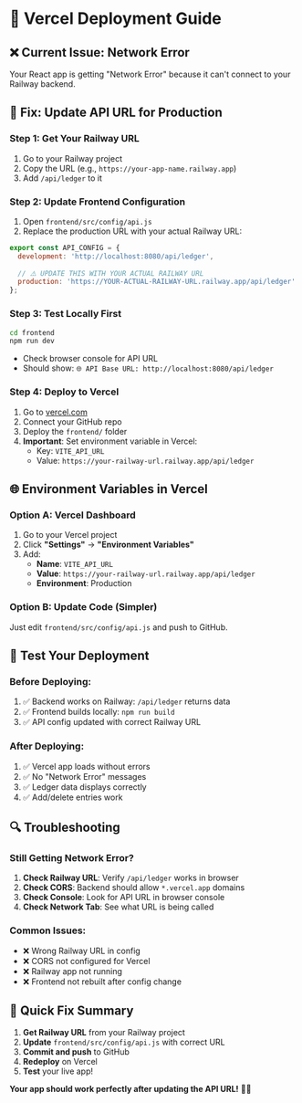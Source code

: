 # 🚀 Vercel Deployment Guide

## ❌ **Current Issue: Network Error**
Your React app is getting "Network Error" because it can't connect to your Railway backend.

## 🔧 **Fix: Update API URL for Production**

### **Step 1: Get Your Railway URL**
1. Go to your Railway project
2. Copy the URL (e.g., `https://your-app-name.railway.app`)
3. Add `/api/ledger` to it

### **Step 2: Update Frontend Configuration**
1. Open `frontend/src/config/api.js`
2. Replace the production URL with your actual Railway URL:

```javascript
export const API_CONFIG = {
  development: 'http://localhost:8080/api/ledger',
  
  // ⚠️ UPDATE THIS WITH YOUR ACTUAL RAILWAY URL
  production: 'https://YOUR-ACTUAL-RAILWAY-URL.railway.app/api/ledger'
};
```

### **Step 3: Test Locally First**
```bash
cd frontend
npm run dev
```
- Check browser console for API URL
- Should show: `🌐 API Base URL: http://localhost:8080/api/ledger`

### **Step 4: Deploy to Vercel**
1. Go to [vercel.com](vercel.com)
2. Connect your GitHub repo
3. Deploy the `frontend/` folder
4. **Important**: Set environment variable in Vercel:
   - Key: `VITE_API_URL`
   - Value: `https://your-railway-url.railway.app/api/ledger`

## 🌐 **Environment Variables in Vercel**

### **Option A: Vercel Dashboard**
1. Go to your Vercel project
2. Click **"Settings"** → **"Environment Variables"**
3. Add:
   - **Name**: `VITE_API_URL`
   - **Value**: `https://your-railway-url.railway.app/api/ledger`
   - **Environment**: Production

### **Option B: Update Code (Simpler)**
Just edit `frontend/src/config/api.js` and push to GitHub.

## 🧪 **Test Your Deployment**

### **Before Deploying:**
1. ✅ Backend works on Railway: `/api/ledger` returns data
2. ✅ Frontend builds locally: `npm run build`
3. ✅ API config updated with correct Railway URL

### **After Deploying:**
1. ✅ Vercel app loads without errors
2. ✅ No "Network Error" messages
3. ✅ Ledger data displays correctly
4. ✅ Add/delete entries work

## 🔍 **Troubleshooting**

### **Still Getting Network Error?**
1. **Check Railway URL**: Verify `/api/ledger` works in browser
2. **Check CORS**: Backend should allow `*.vercel.app` domains
3. **Check Console**: Look for API URL in browser console
4. **Check Network Tab**: See what URL is being called

### **Common Issues:**
- ❌ Wrong Railway URL in config
- ❌ CORS not configured for Vercel
- ❌ Railway app not running
- ❌ Frontend not rebuilt after config change

## 🎯 **Quick Fix Summary**

1. **Get Railway URL** from your Railway project
2. **Update** `frontend/src/config/api.js` with correct URL
3. **Commit and push** to GitHub
4. **Redeploy** on Vercel
5. **Test** your live app!

**Your app should work perfectly after updating the API URL!** 🚀✨

